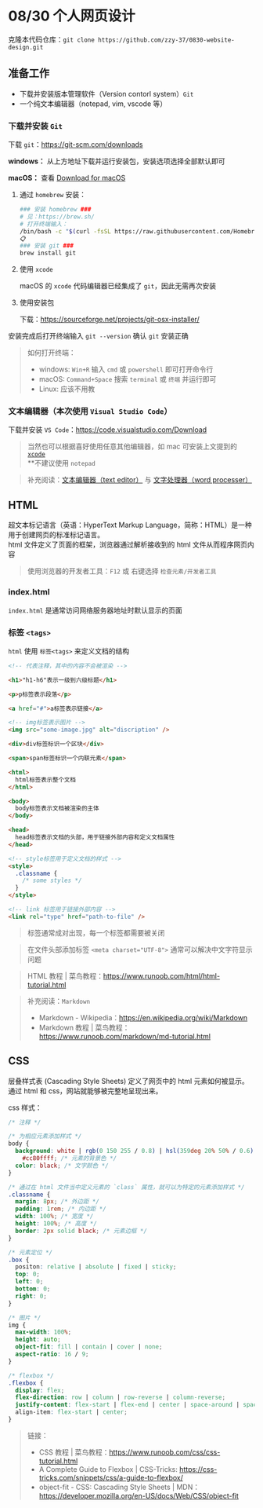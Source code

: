 # 08/30 个人网页设计

克隆本代码仓库：`git clone https://github.com/zzy-37/0830-website-design.git`

## 准备工作

- 下载并安装版本管理软件（Version contorl system）`Git`
- 一个纯文本编辑器（notepad, vim, vscode 等）

### 下载并安装 `Git`

下载 `git`：https://git-scm.com/downloads

**windows：** 从上方地址下载并运行安装包，安装选项选择全部默认即可

**macOS：** 查看 [Download for macOS](https://git-scm.com/download/mac)

1. 通过 `homebrew` 安装：

   ```bash
   ### 安装 homebrew ###
   # 见：https://brew.sh/
   # 打开终端输入：
   /bin/bash -c "$(curl -fsSL https://raw.githubusercontent.com/Homebrew/install/HEAD/install.sh)"
   📋
   ### 安装 git ###
   brew install git
   ```

2. 使用 `xcode`

   macOS 的 `xcode` 代码编辑器已经集成了 `git`，因此无需再次安装

3. 使用安装包

   下载：https://sourceforge.net/projects/git-osx-installer/

安装完成后打开终端输入 `git --version` 确认 `git` 安装正确

> 如何打开终端：
>
> - windows: `Win+R` 输入 `cmd` 或 `powershell` 即可打开命令行
> - macOS: `Command+Space` 搜索 `terminal` 或 `终端` 并运行即可
> - Linux: 应该不用教

### 文本编辑器（本次使用 `Visual Studio Code`）

下载并安装 `VS Code`：https://code.visualstudio.com/Download

> 当然也可以根据喜好使用任意其他编辑器，如 mac 可安装上文提到的 [`xcode`](https://developer.apple.com/xcode/)  
> \*\*不建议使用 `notepad`

> 补充阅读：[文本编辑器（text editor）](https://en.wikipedia.org/wiki/Text_editor) 与 [文字处理器（word processer）](https://en.wikipedia.org/wiki/Word_processor)

## HTML

超文本标记语言（英语：HyperText Markup Language，简称：HTML）是一种用于创建网页的标准标记语言。  
html 文件定义了页面的框架，浏览器通过解析接收到的 html 文件从而程序网页内容

> 使用浏览器的开发者工具：`F12` 或 右键选择 `检查元素/开发者工具`

### index.html

`index.html` 是通常访问网络服务器地址时默认显示的页面

### 标签 `<tags>`

`html` 使用 `标签<tags>` 来定义文档的结构

```html
<!-- 代表注释，其中的内容不会被渲染 -->

<h1>"h1-h6"表示一级到六级标题</h1>

<p>p标签表示段落</p>

<a href="#">a标签表示链接</a>

<!-- img标签表示图片 -->
<img src="some-image.jpg" alt="discription" />

<div>div标签标识一个区块</div>

<span>span标签标识一个内联元素</span>

<html>
  html标签表示整个文档
</html>

<body>
  body标签表示文档被渲染的主体
</body>

<head>
  head标签表示文档的头部，用于链接外部内容和定义文档属性
</head>

<!-- style标签用于定义文档的样式 -->
<style>
  .classname {
    /* some styles */
  }
</style>

<!-- link 标签用于链接外部内容 -->
<link rel="type" href="path-to-file" />
```

> 标签通常成对出现，每一个标签都需要被关闭

> 在文件头部添加标签 `<meta charset="UTF-8">` 通常可以解决中文字符显示问题

> HTML 教程 | 菜鸟教程：https://www.runoob.com/html/html-tutorial.html

> 补充阅读：`Markdown`
>
> - Markdown - Wikipedia：https://en.wikipedia.org/wiki/Markdown
> - Markdown 教程 | 菜鸟教程：https://www.runoob.com/markdown/md-tutorial.html

## CSS

层叠样式表 (Cascading Style Sheets) 定义了网页中的 html 元素如何被显示。通过 html 和 css，网站就能够被完整地呈现出来。

css 样式：

```css
/* 注释 */

/* 为相应元素添加样式 */
body {
  background: white | rgb(0 150 255 / 0.8) | hsl(359deg 20% 50% / 0.6) |
    #cc80ffff; /* 元素的背景色 */
  color: black; /* 文字颜色 */
}

/* 通过在 html 文件当中定义元素的 `class` 属性，就可以为特定的元素添加样式 */
.classname {
  margin: 8px; /* 外边距 */
  padding: 1rem; /* 内边距 */
  width: 100%; /* 宽度 */
  height: 100%; /* 高度 */
  border: 2px solid black; /* 元素边框 */
}

/* 元素定位 */
.box {
  positon: relative | absolute | fixed | sticky;
  top: 0;
  left: 0;
  bottom: 0;
  right: 0;
}

/* 图片 */
img {
  max-width: 100%;
  height: auto;
  object-fit: fill | contain | cover | none;
  aspect-ratio: 16 / 9;
}

/* flexbox */
.flexbox {
  display: flex;
  flex-direction: row | column | row-reverse | column-reverse;
  justify-content: flex-start | flex-end | center | space-around | space-between;
  align-item: flex-start | center;
}
```

> 链接：
>
> - CSS 教程 | 菜鸟教程：https://www.runoob.com/css/css-tutorial.html
> - A Complete Guide to Flexbox | CSS-Tricks: https://css-tricks.com/snippets/css/a-guide-to-flexbox/
> - object-fit - CSS: Cascading Style Sheets | MDN：https://developer.mozilla.org/en-US/docs/Web/CSS/object-fit

